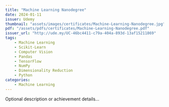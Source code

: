 ```yaml
---
title: "Machine Learning Nanodegree"
date: 2024-01-11
issuer: Udemy
thumbnail: "assets/images/certificates/Machine-Learning-Nanodegree.jpg"
pdf: "/assets/pdfs/certificates/Machine-Learning-Nanodegree.pdf"
issuer_url: "http://ude.my/UC-46bc4411-c79a-404a-893d-13af15211869"
tags:
    - Machine Learning
    - Scikit-Learn
    - Computer Vision
    - Pandas
    - TensorFlow
    - NumPy
    - Dimensionality Reduction
    - Python
categories:
    - Machine Learning
---
```


Optional description or achievement details...
